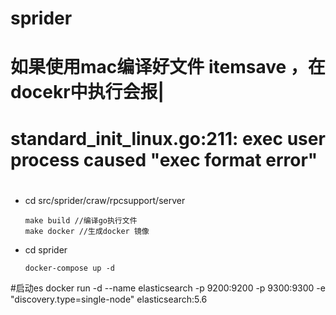 # sprider
# 如果使用mac编译好文件 itemsave ，在docekr中执行会报|
# standard_init_linux.go:211: exec user process caused "exec format error"

#
- cd src/sprider/craw/rpcsupport/server

    ```
    make build //编译go执行文件
    make docker //生成docker 镜像
    ```
- cd sprider
    ```
    docker-compose up -d
    ```
#启动es
docker run -d --name elasticsearch -p 9200:9200 -p 9300:9300 -e "discovery.type=single-node" elasticsearch:5.6
